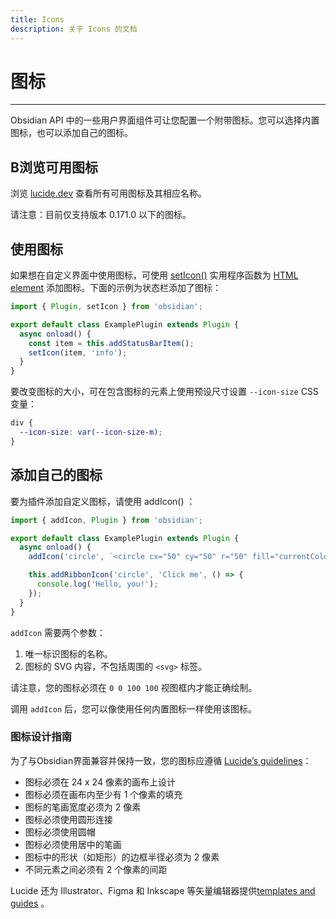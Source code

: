 ```yaml
---
title: Icons
description: 关于 Icons 的文档
---
```

<!--
 * @Author: Raistlind johnd0712@gmail.com
 * @Date: 2024-01-18 10:18:00
 * @LastEditors: Raistlind
 * @LastEditTime: 2024-01-18 10:18:00
 * @Description:
-->

# 图标

---

Obsidian API 中的一些用户界面组件可让您配置一个附带图标。您可以选择内置图标，也可以添加自己的图标。

## B浏览可用图标

浏览 [lucide.dev](https://lucide.dev/) 查看所有可用图标及其相应名称。

请注意：目前仅支持版本 0.171.0 以下的图标。

## 使用图标

如果想在自定义界面中使用图标，可使用 [setIcon()](https://docs.obsidian.md/Reference/TypeScript+API/setIcon) 实用程序函数为 [HTML element](https://docs.obsidian.md/Plugins/User+interface/HTML+elements) 添加图标。下面的示例为状态栏添加了图标：

```ts
import { Plugin, setIcon } from 'obsidian';

export default class ExamplePlugin extends Plugin {
  async onload() {
    const item = this.addStatusBarItem();
    setIcon(item, 'info');
  }
}
```

要改变图标的大小，可在包含图标的元素上使用预设尺寸设置 `--icon-size` CSS 变量：

```css
div {
  --icon-size: var(--icon-size-m);
}
```

## 添加自己的图标

要为插件添加自定义图标，请使用 addIcon() ：

```ts
import { addIcon, Plugin } from 'obsidian';

export default class ExamplePlugin extends Plugin {
  async onload() {
    addIcon('circle', `<circle cx="50" cy="50" r="50" fill="currentColor" />`);

    this.addRibbonIcon('circle', 'Click me', () => {
      console.log('Hello, you!');
    });
  }
}
```

`addIcon` 需要两个参数：

1. 唯一标识图标的名称。
2. 图标的 SVG 内容，不包括周围的 `<svg>` 标签。

请注意，您的图标必须在 `0 0 100 100` 视图框内才能正确绘制。

调用 `addIcon` 后，您可以像使用任何内置图标一样使用该图标。

### 图标设计指南

为了与Obsidian界面兼容并保持一致，您的图标应遵循 [Lucide’s guidelines](https://lucide.dev/guide/design/icon-design-guide)：

- 图标必须在 24 x 24 像素的画布上设计
- 图标必须在画布内至少有 1 个像素的填充
- 图标的笔画宽度必须为 2 像素
- 图标必须使用圆形连接
- 图标必须使用圆帽
- 图标必须使用居中的笔画
- 图标中的形状（如矩形）的边框半径必须为 2 像素
- 不同元素之间必须有 2 个像素的间距

Lucide 还为 Illustrator、Figma 和 Inkscape 等矢量编辑器提供[templates and guides](https://github.com/lucide-icons/lucide/blob/main/CONTRIBUTING.md) 。
